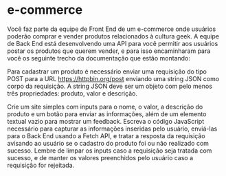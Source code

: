 # e-commerce

Você faz parte da equipe de Front End de um e-commerce onde usuários poderão comprar e vender produtos relacionados à cultura geek. A equipe de Back End está desenvolvendo uma API para você permitir aos usuários postar os produtos que querem vender, e para isso encaminharam para você os seguinte trecho da documentação que estão montando:

Para cadastrar um produto é necessário enviar uma requisição do tipo POST para a URL https://httpbin.org/post enviando uma string JSON como corpo da requisição. A string JSON deve ser um objeto com pelo menos três propriedades: produto, valor e descrição.

Crie um site simples com inputs para o nome, o valor, a descrição do produto e um botão para enviar as informações, além de um elemento textual vazio para mostrar um feedback. Escreva o código JavaScript necessário para capturar as informações inseridas pelo usuário, enviá-las para o Back End usando a Fetch API, e tratar a resposta da requisição avisando ao usuário se o cadastro do produto foi ou não realizado com sucesso. Lembre de limpar os inputs caso a requisição seja tratada com sucesso, e de manter os valores preenchidos pelo usuário caso a requisição for rejeitada.
